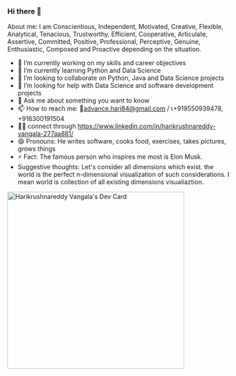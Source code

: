 ### Hi there 👋
About me: I am Conscientious, Independent, Motivated, Creative, Flexible, Analytical, Tenacious, Trustworthy, Efficient, Cooperative, Articulate, Assertive, Committed, Positive, Professional, Perceptive, Genuine, Enthusiastic, Composed and Proactive depending on the situation.
- 🔭 I’m currently working on my skills and career objectives
- 🌱 I’m currently learning Python and Data Science
- 👯 I’m looking to collaborate on Python, Java and Data Science projects
- 🤔 I’m looking for help with Data Science and software development projects
- 💬 Ask me about something you want to know
- 📫 How to reach me: 📩advance.hari84@gmail.com / 📞+919550939478, +916300191504
- 🧑‍💻 connect through https://www.linkedin.com/in/harikrushnareddy-vangala-277aa881/
- 😄 Pronouns: He writes software, cooks food, exercises, takes pictures, grows things
- ⚡ Fact: The famous person who inspires me most is Elon Musk.
- Suggestive thoughts: Let's consider all dimensions which exist. the world is the perfect n-dimensional visualization of such considerations. I mean world is collection of all existing dimensions visualiaztion.

<!--
**Harikrushnareddyvangala/Harikrushnareddyvangala** is a ✨ _special_ ✨ repository because its `README.md` (this file) appears on your GitHub profile.
About me: I am Conscientious, Independent, Motivated, Creative, Flexible, Analytical, Tenacious, Trustworthy, Efficient, Cooperative, Articulate, Assertive, Committed, Positive, Professional, Perceptive, Genuine, Enthusiastic, Composed and Proactive depending on the situation.
- 🔭 I’m currently working on my skills and career objectives
- 🌱 I’m currently learning Python and Data Science
- 👯 I’m looking to collaborate on Python, Java and Data Science projects
- 🤔 I’m looking for help with Data Science and software development projects
- 💬 Ask me about something you want to know
- 📫 How to reach me: 📩advance.hari84@gmail.com / 📞+61459491871(WhatsApp), +916300191504 
- 🧑‍💻 connect through https://www.linkedin.com/in/harikrushnareddy-vangala-277aa881/
- 😄 Pronouns: He writes software, cooks food, exercises, takes pictures, grows things
- ⚡ Fact: The famous person who inspires me most is Elon Musk.
-->
<a href="https://app.daily.dev/Harikrushna"><img src="https://api.daily.dev/devcards/86e7fecdfb804ff0afebd8ef0146f2aa.png?r=ikz" width="400" alt="Harikrushnareddy Vangala's Dev Card"/></a>
